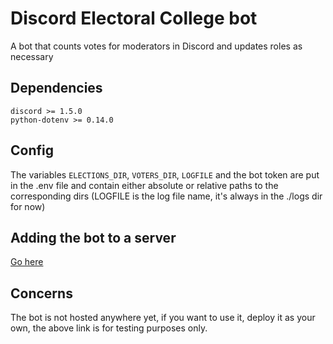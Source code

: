 # Discord Electoral College bot
A bot that counts votes for moderators in Discord and updates roles as necessary

## Dependencies
    discord >= 1.5.0
    python-dotenv >= 0.14.0
    
## Config
The variables `ELECTIONS_DIR`, `VOTERS_DIR`, `LOGFILE` and the bot token are put in the .env file and contain either absolute or relative paths to the corresponding dirs (LOGFILE is the log file name, it's always in the ./logs dir for now)

## Adding the bot to a server
[Go here](https://discord.com/api/oauth2/authorize?client_id=763917750233858068&permissions=335752240&scope=bot)

## Concerns
The bot is not hosted anywhere yet, if you want to use it, deploy it as your own, the above link is for testing purposes only.
